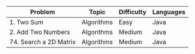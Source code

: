 Problem|Topic|Difficulty|Languages
|---|---|---|--|
|1. Two Sum|Algorithms|Easy|Java|
|2. Add Two Numbers|Algorithms|Medium|Java|
|74. Search a 2D Matrix|Algorithms|Medium|Java|

